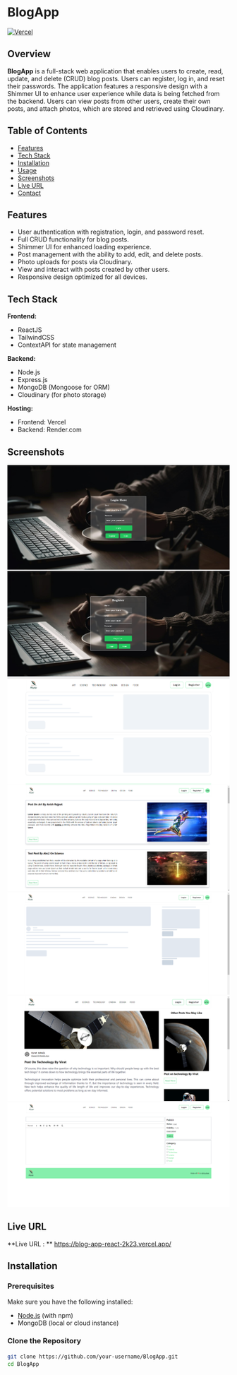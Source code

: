 # BlogApp

[![Vercel](https://img.shields.io/badge/Hosted_on-Vercel-brightgreen)](https://your-live-url.vercel.app)

## Overview

**BlogApp** is a full-stack web application that enables users to create, read, update, and delete (CRUD) blog posts. Users can register, log in, and reset their passwords. The application features a responsive design with a Shimmer UI to enhance user experience while data is being fetched from the backend. Users can view posts from other users, create their own posts, and attach photos, which are stored and retrieved using Cloudinary.

## Table of Contents

- [Features](#features)
- [Tech Stack](#tech-stack)
- [Installation](#installation)
- [Usage](#usage)
- [Screenshots](#screenshots)
- [Live URL](#live-url)
- [Contact](#contact)

## Features

- User authentication with registration, login, and password reset.
- Full CRUD functionality for blog posts.
- Shimmer UI for enhanced loading experience.
- Post management with the ability to add, edit, and delete posts.
- Photo uploads for posts via Cloudinary.
- View and interact with posts created by other users.
- Responsive design optimized for all devices.

## Tech Stack

**Frontend:**
- ReactJS
- TailwindCSS
- ContextAPI for state management

**Backend:**
- Node.js
- Express.js
- MongoDB (Mongoose for ORM)
- Cloudinary (for photo storage)

**Hosting:**
- Frontend: Vercel
- Backend: Render.com

## Screenshots
![Image pic](./src/assets/screenshots/login%20page.png "login page")
![Image pic](./src/assets/screenshots/registration%20page.png "Registration page")
![Image pic](./src/assets/screenshots/Loading%20page.png "Home page loading")
![Image pic](./src/assets/screenshots/Home%20page.png "Home page")
![Image pic](./src/assets/screenshots/SinglePost%20Loading%20s.png "singal post loading page")
![Image pic](./src/assets/screenshots/single%20post%20page.png "singal post page")
![Image pic](./src/assets/screenshots/blog%20writing.png "blog write page")

## Live URL
**Live URL : **
https://blog-app-react-2k23.vercel.app/

## Installation

### Prerequisites

Make sure you have the following installed:

- [Node.js](https://nodejs.org/) (with npm)
- MongoDB (local or cloud instance)

### Clone the Repository

```bash
git clone https://github.com/your-username/BlogApp.git
cd BlogApp


